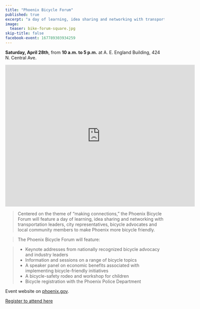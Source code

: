 ```yaml
---
title: "Phoenix Bicycle Forum"
published: true
excerpt: "a day of learning, idea sharing and networking with transportation leaders, city representatives, bicycle advocates and local community members"
image:
  teaser: bike-forum-square.jpg
skip-title: false
facebook-event: 167789303934259
---
```


**Saturday, April 28th**, from **10 a.m. to 5 p.m.** at A. E. England Building, 424 N. Central Ave.

<iframe src="https://www.google.com/maps/embed?pb=!1m18!1m12!1m3!1d3328.849859070329!2d-112.07642008480056!3d33.45321798077317!2m3!1f0!2f0!3f0!3m2!1i1024!2i768!4f13.1!3m3!1m2!1s0x872b1222de455555%3A0x66a20bd8b3414094!2sA.+E.+England+Building%2C!5e0!3m2!1sen!2sus!4v1524256267088" width="600" height="450" frameborder="0" style="border:0" allowfullscreen></iframe>

> Centered on the theme of “making connections,” the Phoenix Bicycle Forum will feature a day of learning, idea sharing and networking with transportation leaders, city representatives, bicycle advocates and local community members to make Phoenix more bicycle friendly. 

> The Phoenix Bicycle Forum will feature:

> * Keynote addresses from nationally recognized bicycle advocacy and industry leaders
> * Information and sessions on a range of bicycle topics
> * A speaker panel on economic benefits associated with implementing bicycle-friendly initiatives
> * A bicycle-safety rodeo and workshop for children
> * Bicycle registration with the Phoenix Police Department

Event website on [phoenix.gov](https://www.phoenix.gov/streets/bicycleforum).

[Register to attend here](https://www.surveymonkey.com/r/5GM7WSR)
